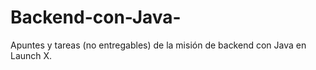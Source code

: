 # Backend-con-Java-
Apuntes y tareas (no entregables) de la misión de backend con Java en Launch X. 
